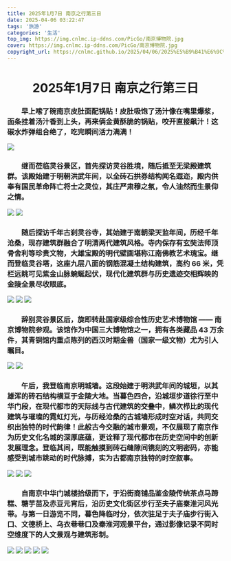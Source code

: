 ```yaml
---
title: 2025年1月7日 南京之行第三日
date: 2025-04-06 03:22:47
tags: '旅游'
categories: '生活'
top_img: https://img.cnlmc.ip-ddns.com/PicGo/南京博物院.jpg
cover: https://img.cnlmc.ip-ddns.com/PicGo/南京博物院.jpg
copyright_url: https://cnlmc.github.io/2025/04/06/2025%E5%B9%B41%E6%9C%885%E6%97%A5%E5%8D%97%E4%BA%AC%E4%B9%8B%E8%A1%8C%E7%AC%AC%E4%B8%89%E6%97%A5/
---
```

# <div align="center">2025年1月7日 南京之行第三日</div>
### &emsp;&emsp;早上嗦了碗南京皮肚面配锅贴！皮肚吸饱了汤汁像在嘴里爆浆，面条挂着汤汁香到上头，再来俩金黄酥脆的锅贴，咬开直接飙汁！这碳水炸弹组合绝了，吃完瞬间活力满满！
![](https://img.cnlmc.ip-ddns.com/PicGo/南京皮肚面、锅贴.jpg)

### &emsp;&emsp;继而莅临灵谷景区，首先探访灵谷胜境，随后抵至无梁殿建筑群。该殿始建于明朝洪武年间，以全砖石拱券结构闻名遐迩，殿内供奉有国民革命阵亡将士之灵位，其庄严肃穆之氛，令人油然而生景仰之情。
![](https://img.cnlmc.ip-ddns.com/PicGo/南京灵谷胜境.jpg)
![](https://img.cnlmc.ip-ddns.com/PicGo/南京无梁殿.jpg)

### &emsp;&emsp;随后探访千年古刹灵谷寺，其始建于南朝梁天监年间，历经千年沧桑，现存建筑群融合了明清两代建筑风格。寺内保存有玄奘法师顶骨舍利等珍贵文物，大雄宝殿的明代壁画堪称江南佛教艺术瑰宝。继而登临灵谷塔，这座九层八面的钢筋混凝土结构建筑，高约 66 米，凭栏远眺可见紫金山脉蜿蜒起伏，现代化建筑群与历史遗迹交相辉映的金陵全景尽收眼底。
![](https://img.cnlmc.ip-ddns.com/PicGo/南京灵谷寺.jpg)
![](https://img.cnlmc.ip-ddns.com/PicGo/南京灵谷塔上.jpg)
![](https://img.cnlmc.ip-ddns.com/PicGo/南京灵谷塔.jpg)

### &emsp;&emsp;辞别灵谷景区后，旋即转赴国家级综合性历史艺术博物馆 —— 南京博物院参观。该馆作为中国三大博物馆之一，拥有各类藏品 43 万余件，其青铜馆内重点陈列的西汉时期金兽（国家一级文物）尤为引人瞩目。
![](https://img.cnlmc.ip-ddns.com/PicGo/南京博物院.jpg)
![](https://img.cnlmc.ip-ddns.com/PicGo/南京博物院镇馆之宝.jpg)

### &emsp;&emsp;午后，我登临南京明城墙。这段始建于明洪武年间的城垣，以其雄浑的砖石结构横亘于金陵大地。当暮色四合，沿城垣步道徐行至中华门段，在现代都市的天际线与古代建筑的交叠中，鳞次栉比的现代建筑与璀璨的霓虹灯光，与历经沧桑的古城墙形成时空对话，共同交织出独特的时代韵律！此般古今交融的城市景观，不仅展现了南京作为历史文化名城的深厚底蕴，更诠释了现代都市在历史空间中的创新发展理念。登临其间，既能触摸到砖石缝隙间镌刻的文明密码，亦能感受到城市跳动的时代脉搏，实为古都南京独特的时空叙事。
![](https://img.cnlmc.ip-ddns.com/PicGo/南京古城墙俯瞰.jpg)
![](https://img.cnlmc.ip-ddns.com/PicGo/南京古城墙上.jpg)
![](https://img.cnlmc.ip-ddns.com/PicGo/南京中华门夜景.jpg)

### &emsp;&emsp;自南京中华门城楼拾级而下，于沿街商铺品鉴金陵传统茶点马蹄糕、糖芋苗及赤豆元宵后，沿历史文化街区步行至夫子庙秦淮河风光带。与第一日游览不同，暮色降临时分，依次驻足于夫子庙步行街入口、文德桥上、乌衣巷巷口及秦淮河观景平台，通过影像记录不同时空维度下的人文景观与建筑形制。
![](https://img.cnlmc.ip-ddns.com/PicGo/南京马蹄糕、糖芋苗、赤豆元宵.jpg)
![](https://img.cnlmc.ip-ddns.com/PicGo/南京夫子庙步行街门口.jpg)
![](https://img.cnlmc.ip-ddns.com/PicGo/南京文德桥.jpg)
![](https://img.cnlmc.ip-ddns.com/PicGo/南京乌衣巷晚上.jpg)
![](https://img.cnlmc.ip-ddns.com/PicGo/南京秦淮河旁.jpg)


